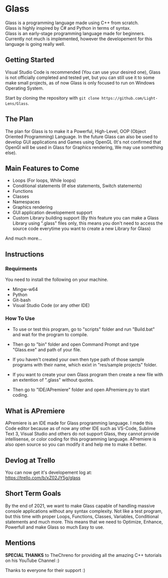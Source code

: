 # Glass

Glass is a programming language made using C++ from scratch. <br />
Glass is highly inspired by C# and Python in terms of syntax. <br />
Glass is an early-stage programming language made for beginners. Currently not much is implemented, however the developement for this language is going really well.

## Getting Started
Visual Studio Code is recommended (You can use your desired one), Glass is not officially completed and tested yet, but you can still use it to some make small projects, as of now Glass is only focused to run on Windows Operating System.

Start by cloning the repository with `git clone https://github.com/Light-Lens/Glass`.

## The Plan
The plan for Glass is to make it a Powerful, High-Level, OOP (Object Oriented Programming) Language. In the future Glass can also be used to develop GUI applications and Games using OpenGL (It's not confirmed that OpenGl will be used in Glass for Graphics rendering, We may use something else).

## Main Features to Come
- Loops (For loops, While loops)
- Conditional statements (If else statements, Switch statements)
- Functions
- Classes
- Namespaces
- Graphics rendering
- GUI application developement support
- Custom Library building support (By this feature you can make a Glass Library using ".glass" files only, this means you don't need to access the source code everytime you want to create a new Library for Glass)

And much more... 

## Instructions
### Requirments
You need to install the following on your machine. <br />
- Mingw-w64
- Python
- Git-bash
- Visual Studio Code (or any other IDE)

### How To Use
- To use or test this program, go to "scripts" folder and run "Build.bat" and wait for the program to compile.

- Then go to "bin" folder and open Command Prompt and type "Glass.exe" and path of your file.

- If you haven't created your own then type path of those sample programs with their name, which exixt in "res/sample projects" folder.

- If you want to create your own Glass program then create a new file with an extention of ".glass" without quotes.

- Then go to "IDE/APremiere" folder and open APremiere.py to start coding.

## What is APremiere
APremiere is an IDE made for Glass programming language. I made this Code editor because as of now any other IDE such as VS-Code, Sublime Text 3, Visual Studio and others do not support Glass, they cannot provide intellisense, or color coding for this programming language. APremiere is also open source so you can modify it and help me to make it better.

## Devlog at Trello
You can now get it's developement log at: https://trello.com/b/xZ02JY5g/glass <br />

## Short Term Goals
By the end of 2021, we want to make Glass capable of handling massive console applications without any syntax complexity. Not like a test program, but this time with proper Loops, Functions, Classes, Variables, Conditional statements and much more. This means that we need to Optimize, Enhance, Powerfull and make Glass so much Easy to use.

## Mentions
**SPECIAL THANKS** to TheChreno for providing all the amazing C++ tutorials on his YouTube Channel :)

Thanks to everyone for their support :)
